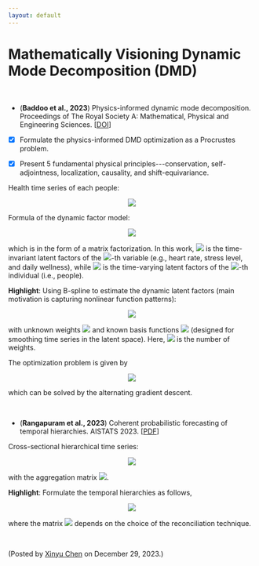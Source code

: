 ```yaml
---
layout: default
---
```


# Mathematically Visioning Dynamic Mode Decomposition (DMD)

<br>

- (**Baddoo et al., 2023**) Physics-informed dynamic mode decomposition. Proceedings of The Royal Society A: Mathematical, Physical and Engineering Sciences. [[DOI](https://doi.org/10.1098/rspa.2022.0576)]

- [x] Formulate the physics-informed DMD optimization as a Procrustes problem.
- [x] Present 5 fundamental physical principles---conservation, self-adjointness, localization, causality, and shift-equivariance.



Health time series of each people:

<p align = "center"><img align="middle" src="https://latex.codecogs.com/svg.latex?\large&space;y_{i,t}=\underbrace{\begin{bmatrix} y_{i,1,t} \\ y_{i,2,t} \\ \vdots \\ y_{i,J,t} \end{bmatrix}}_{J~\text{variables}}\in\mathbb{R}^{J}"/></p>

Formula of the dynamic factor model:

<p align = "center"><img align="middle" src="https://latex.codecogs.com/svg.latex?\large&space;y_{i,j,t}=\boldsymbol{f}_{j}^\top\boldsymbol{\theta}_{i,t}+\underbrace{\epsilon_{i,j,t}}_{\sim\mathcal{N}(0,1)}"/></p>

which is in the form of a matrix factorization. In this work, <img style="display: inline;" src="https://latex.codecogs.com/svg.latex?\large&space;\boldsymbol{f}_{j}\in\mathbb{R}^{R}"/> is the time-invariant latent factors of the <img style="display: inline;" src="https://latex.codecogs.com/svg.latex?\large&space;j"/>-th variable (e.g., heart rate, stress level, and daily wellness), while <img style="display: inline;" src="https://latex.codecogs.com/svg.latex?\large&space;\boldsymbol{\theta}_{i,t}\in\mathbb{R}^{R}"/> is the time-varying latent factors of the <img style="display: inline;" src="https://latex.codecogs.com/svg.latex?\large&space;i"/>-th individual (i.e., people).

**Highlight**: Using B-spline to estimate the dynamic latent factors (main motivation is capturing nonlinear function patterns):

<p align = "center"><img align="middle" src="https://latex.codecogs.com/svg.latex?\large&space;\boldsymbol{\theta}_{i,t}=\boldsymbol{W}_{i}\boldsymbol{b}_{t}"/></p>

with unknown weights <img style="display: inline;" src="https://latex.codecogs.com/svg.latex?\large&space;\boldsymbol{W}_{i}\in\mathbb{R}^{R\times M}"/> and known basis functions <img style="display: inline;" src="https://latex.codecogs.com/svg.latex?\large&space;\boldsymbol{b}_{t}\in\mathbb{R}^{M}"/> (designed for smoothing time series in the latent space). Here, <img style="display: inline;" src="https://latex.codecogs.com/svg.latex?\large&space;M"/> is the number of weights.

The optimization problem is given by

<p align = "center"><img align="middle" src="https://latex.codecogs.com/svg.latex?\large&space;\begin{aligned}\min_{\boldsymbol{F},\boldsymbol{\mathcal{W}}}~&\frac{1}{2}\sum_{i,j}\sum_{t\in\mathbb{T}_{i,j}}\left(y_{i,j,t}-\boldsymbol{f}_{i}^\top\boldsymbol{W}_{i}\boldsymbol{b}_{t}\right)^2 \\ &+\frac{\rho}{2}\bigl(\|\boldsymbol{F}\|_{F}^2+\sum_{i}\|\boldsymbol{W}_{i}\|_F^2\bigr) \end{aligned}"/></p>

which can be solved by the alternating gradient descent.

<br>

- (**Rangapuram et al., 2023**) Coherent probabilistic forecasting of temporal hierarchies. AISTATS 2023. [[PDF](https://assets.amazon.science/34/74/af45d2bf448a9f2828544680b002/coherent-probabilistic-forecasting-of-temporal-hierarchies.pdf)]

Cross-sectional hierarchical time series:

<p align = "center"><img align="middle" src="https://latex.codecogs.com/svg.latex?\large&space;\boldsymbol{y}_{t}=\boldsymbol{S}\boldsymbol{x}_{t}"/></p>

with the aggregation matrix <img style="display: inline;" src="https://latex.codecogs.com/svg.latex?\large&space;\boldsymbol{S}"/>.

**Highlight**: Formulate the temporal hierarchies as follows,

<p align = "center"><img align="middle" src="https://latex.codecogs.com/svg.latex?\large&space;\boldsymbol{y}_{t}=\boldsymbol{S}\boldsymbol{P}\boldsymbol{x}_{t}"/></p>

where the matrix <img style="display: inline;" src="https://latex.codecogs.com/svg.latex?\large&space;\boldsymbol{P}"/> depends on the choice of the reconciliation technique.

<br>

<p align="left">(Posted by <a href="https://xinychen.github.io/">Xinyu Chen</a> on December 29, 2023.)</p>
